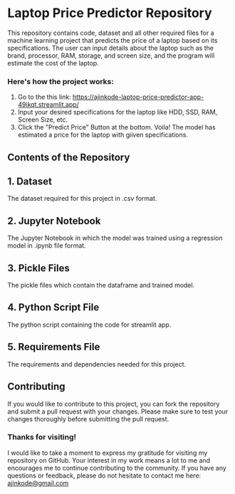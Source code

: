 # Laptop Price Predictor Repository

This repository contains code, dataset and all other required files for a machine learning project that predicts the price of a laptop based on its specifications. The user can input details about the laptop such as the brand, processor, RAM, storage, and screen size, and the program will estimate the cost of the laptop.

### Here's how the project works:
1. Go to the this link: https://ajinkode-laptop-price-predictor-app-49ikqt.streamlit.app/
2. Input your desired specifications for the laptop like HDD, SSD, RAM, Screen Size, etc.
3. Click the "Predict Price" Button at the bottom.
Voila! The model has estimated a price for the laptop with giiven specifications.


## Contents of the Repository

## 1. Dataset
The dataset required for this project in .csv format.

## 2. Jupyter Notebook 
The Jupyter Notebook in which the model was trained using a regression model in .ipynb file format.

## 3. Pickle Files
The pickle files which contain the dataframe and trained model.

## 4. Python Script File
The python script containing the code for streamlit app.
## 5. Requirements File
The requirements and dependencies needed for this project.



## Contributing
If you would like to contribute to this project, you can fork the repository and submit a pull request with your changes. Please make sure to test your changes thoroughly before submitting the pull request.

### Thanks for visiting!
I would like to take a moment to express my gratitude for visiting my repository on GitHub. Your interest in my work means a lot to me and encourages me to continue contributing to the community. If you have any questions or feedback, please do not hesitate to contact me here: ajinkode@gmail.com
